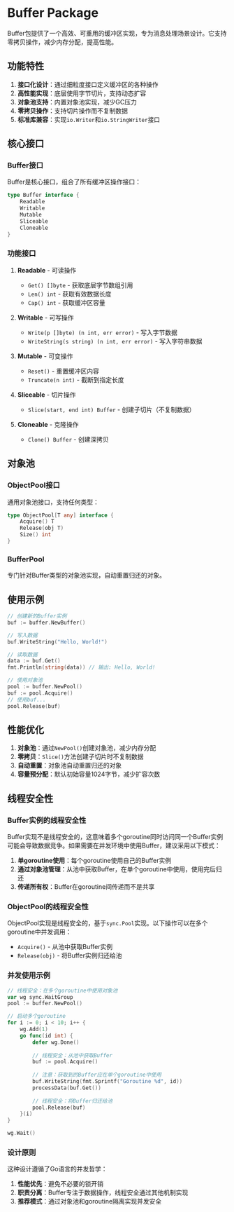 # Buffer Package

Buffer包提供了一个高效、可重用的缓冲区实现，专为消息处理场景设计。它支持零拷贝操作，减少内存分配，提高性能。

## 功能特性

1. **接口化设计**：通过细粒度接口定义缓冲区的各种操作
2. **高性能实现**：底层使用字节切片，支持动态扩容
3. **对象池支持**：内置对象池实现，减少GC压力
4. **零拷贝操作**：支持切片操作而不复制数据
5. **标准库兼容**：实现`io.Writer`和`io.StringWriter`接口

## 核心接口

### Buffer接口
Buffer是核心接口，组合了所有缓冲区操作接口：

```go
type Buffer interface {
    Readable
    Writable
    Mutable
    Sliceable
    Cloneable
}
```

### 功能接口

1. **Readable** - 可读操作
   - `Get() []byte` - 获取底层字节数组引用
   - `Len() int` - 获取有效数据长度
   - `Cap() int` - 获取缓冲区容量

2. **Writable** - 可写操作
   - `Write(p []byte) (n int, err error)` - 写入字节数据
   - `WriteString(s string) (n int, err error)` - 写入字符串数据

3. **Mutable** - 可变操作
   - `Reset()` - 重置缓冲区内容
   - `Truncate(n int)` - 截断到指定长度

4. **Sliceable** - 切片操作
   - `Slice(start, end int) Buffer` - 创建子切片（不复制数据）

5. **Cloneable** - 克隆操作
   - `Clone() Buffer` - 创建深拷贝

## 对象池

### ObjectPool接口
通用对象池接口，支持任何类型：

```go
type ObjectPool[T any] interface {
    Acquire() T
    Release(obj T)
    Size() int
}
```

### BufferPool
专门针对Buffer类型的对象池实现，自动重置归还的对象。

## 使用示例

```go
// 创建新的Buffer实例
buf := buffer.NewBuffer()

// 写入数据
buf.WriteString("Hello, World!")

// 读取数据
data := buf.Get()
fmt.Println(string(data)) // 输出: Hello, World!

// 使用对象池
pool := buffer.NewPool()
buf := pool.Acquire()
// 使用buf...
pool.Release(buf)
```

## 性能优化

1. **对象池**：通过`NewPool()`创建对象池，减少内存分配
2. **零拷贝**：`Slice()`方法创建子切片时不复制数据
3. **自动重置**：对象池自动重置归还的对象
4. **容量预分配**：默认初始容量1024字节，减少扩容次数

## 线程安全性

### Buffer实例的线程安全性
Buffer实现不是线程安全的，这意味着多个goroutine同时访问同一个Buffer实例可能会导致数据竞争。如果需要在并发环境中使用Buffer，建议采用以下模式：

1. **单goroutine使用**：每个goroutine使用自己的Buffer实例
2. **通过对象池管理**：从池中获取Buffer，在单个goroutine中使用，使用完后归还
3. **传递所有权**：Buffer在goroutine间传递而不是共享

### ObjectPool的线程安全性
ObjectPool实现是线程安全的，基于`sync.Pool`实现。以下操作可以在多个goroutine中并发调用：
- `Acquire()` - 从池中获取Buffer实例
- `Release(obj)` - 将Buffer实例归还给池

### 并发使用示例

```go
// 线程安全：在多个goroutine中使用对象池
var wg sync.WaitGroup
pool := buffer.NewPool()

// 启动多个goroutine
for i := 0; i < 10; i++ {
    wg.Add(1)
    go func(id int) {
        defer wg.Done()
        
        // 线程安全：从池中获取Buffer
        buf := pool.Acquire()
        
        // 注意：获取到的Buffer应在单个goroutine中使用
        buf.WriteString(fmt.Sprintf("Goroutine %d", id))
        processData(buf.Get())
        
        // 线程安全：将Buffer归还给池
        pool.Release(buf)
    }(i)
}

wg.Wait()
```

### 设计原则
这种设计遵循了Go语言的并发哲学：
1. **性能优先**：避免不必要的锁开销
2. **职责分离**：Buffer专注于数据操作，线程安全通过其他机制实现
3. **推荐模式**：通过对象池和goroutine隔离实现并发安全